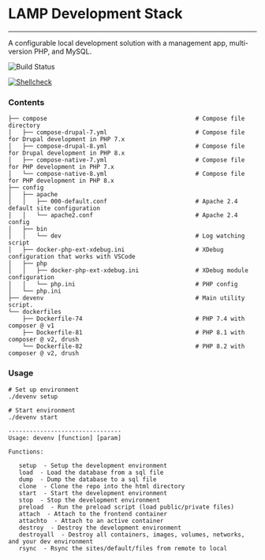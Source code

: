 # LAMP Development Stack
---
A configurable local development solution with a management app, multi-version PHP, and MySQL.

![Build Status](https://img.shields.io/github/actions/workflow/status/uwbfritz/devenv/main.yml?style=plastic)

[![Shellcheck](https://github.com/uwbfritz/devenv/actions/workflows/sc.yml/badge.svg?event=check_suite)](https://github.com/uwbfritz/devenv/actions/workflows/sc.yml)
### Contents
```
├── compose                                          # Compose file directory
│   ├── compose-drupal-7.yml                         # Compose file for Drupal development in PHP 7.x
│   ├── compose-drupal-8.yml                         # Compose file for Drupal development in PHP 8.x
│   ├── compose-native-7.yml                         # Compose file for PHP development in PHP 7.x
│   └── compose-native-8.yml                         # Compose file for PHP development in PHP 8.x
├── config
│   ├── apache
│   │   ├── 000-default.conf                         # Apache 2.4 default site configuration
│   │   └── apache2.conf                             # Apache 2.4 config
│   ├── bin
│   │   └── dev                                      # Log watching script
│   ├── docker-php-ext-xdebug.ini                    # XDebug configuration that works with VSCode
│   ├── php
│   │   ├── docker-php-ext-xdebug.ini                # XDebug module configuration
│   │   └── php.ini                                  # PHP config
│   └── php.ini
├── devenv                                           # Main utility script. 
└── dockerfiles
    ├── Dockerfile-74                                # PHP 7.4 with composer @ v1
    ├── Dockerfile-81                                # PHP 8.1 with composer @ v2, drush
    └── Dockerfile-82                                # PHP 8.2 with composer @ v2, drush
```

### Usage
```
# Set up environment
./devenv setup

# Start environment
./devenv start

--------------------------------
Usage: devenv [function] [param]

Functions:

   setup  - Setup the development environment
   load  - Load the database from a sql file
   dump  - Dump the database to a sql file
   clone  - Clone the repo into the html directory
   start  - Start the development environment
   stop  - Stop the development environment
   preload  - Run the preload script (load public/private files)
   attach  - Attach to the frontend container
   attachto  - Attach to an active container
   destroy  - Destroy the development environment
   destroyall  - Destroy all containers, images, volumes, networks, and your dev environment
   rsync  - Rsync the sites/default/files from remote to local

```
